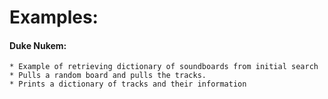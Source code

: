 # Examples:

#### Duke Nukem:
	* Example of retrieving dictionary of soundboards from initial search
	* Pulls a random board and pulls the tracks.
	* Prints a dictionary of tracks and their information 
